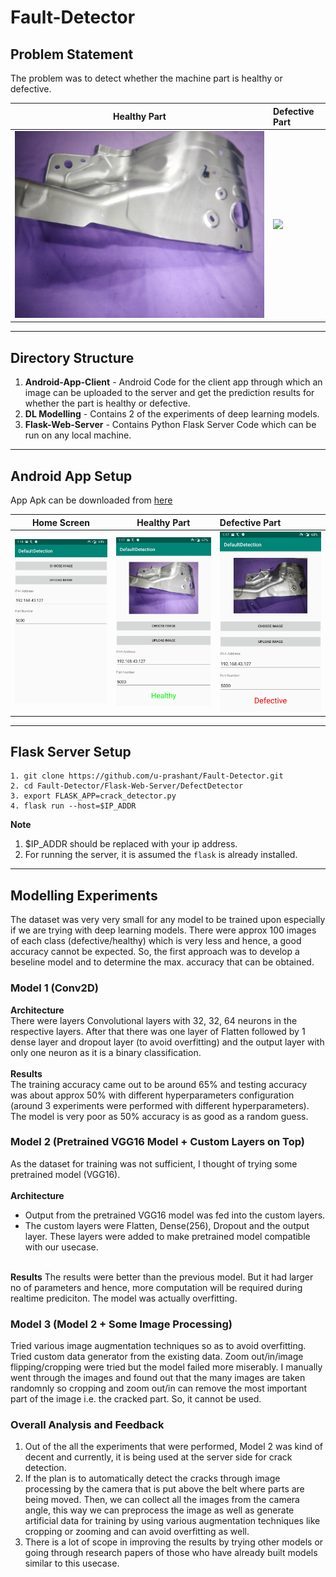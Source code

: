 # Fault-Detector

## Problem Statement 
The problem was to detect whether the machine part is healthy or defective.

Healthy Part                | Defective Part
:--------------------------:|:---------------------------
![](extras/healthy_part.jpg)|![](extras/faulty_part.jpg)

---
## Directory Structure
1. **Android-App-Client** - Android Code for the client app through which an image can be uploaded to the server and get the prediction results for whether the part is healthy or defective.
2. **DL Modelling** - Contains 2 of the experiments of deep learning models.
3. **Flask-Web-Server** - Contains Python Flask Server Code which can be run on any local machine.
---
## Android App Setup
App Apk can be downloaded from [here](https://github.com/u-prashant/Fault-Detector/blob/master/app-debug.apk)

Home Screen                |  Healthy Part             | Defective Part 
:-------------------------:|:-------------------------:|:----------------------
![](extras/app_home_screen.jpg)|![](extras/healthy_predict.jpg)|![](extras/defective_predict.jpg)

---
## Flask Server Setup
```
1. git clone https://github.com/u-prashant/Fault-Detector.git
2. cd Fault-Detector/Flask-Web-Server/DefectDetector
3. export FLASK_APP=crack_detector.py
4. flask run --host=$IP_ADDR
```
**Note**
1. $IP_ADDR should be replaced with your ip address.
2. For running the server, it is assumed the `flask` is already installed.
---
## Modelling Experiments

The dataset was very very small for any model to be trained upon especially if we are trying with deep learning models. There were approx 100 images of each class 
(defective/healthy) which is very less and hence, a good accuracy cannot be expected. So, the first approach was to develop a beseline model and to determine the max. accuracy that can be obtained.

### Model 1 (Conv2D)
**Architecture** <br/>
There were layers Convolutional layers with 32, 32, 64 neurons in the respective layers. After that there was one layer of Flatten followed by 1 dense layer and dropout layer (to avoid overfitting) and the output layer with only one neuron as it is a binary classification. <br/><br/>
**Results** <br/>
The training accuracy came out to be around 65% and testing accuracy was about approx 50% with different hyperparameters configuration (around 3 experiments were performed with different hyperparameters). The model is very poor as 50% accuracy is as good as a random guess. <br/>

### Model 2 (Pretrained VGG16 Model + Custom Layers on Top)
As the dataset for training was not sufficient, I thought of trying some pretrained model (VGG16). <br/><br/>
**Architecture**
* Output from the pretrained VGG16 model was fed into the custom layers.
* The custom layers were Flatten, Dense(256), Dropout and the output layer. These layers were added to make pretrained model compatible with our usecase.

<br/> **Results**
The results were better than the previous model. But it had larger no of parameters and hence, more computation will be required during realtime prediciton. The model was actually overfitting.

### Model 3 (Model 2 + Some Image Processing)
Tried various image augmentation techniques so as to avoid overfitting. Tried custom data generator from the existing data. Zoom out/in/image flipping/cropping were tried but the model failed more miserably. I manually went through the images and found out that the many images are taken randomnly so cropping and zoom out/in can remove the most important part of the image i.e. the cracked part. So, it cannot be used.


### Overall Analysis and Feedback
1. Out of the all the experiments that were performed, Model 2 was kind of decent and currently, it is being used at the server side for crack detection.
2. If the plan is to automatically detect the cracks through image processing by the camera that is put above the belt where parts are being moved. Then, we can collect all the images from the camera angle, this way we can preprocess the image as well as generate artificial data for training by using various augmentation techniques like cropping or zooming and can avoid overfitting as well.
3. There is a lot of scope in improving the results by trying other models or going through research papers of those who have already built models similar to this usecase.
